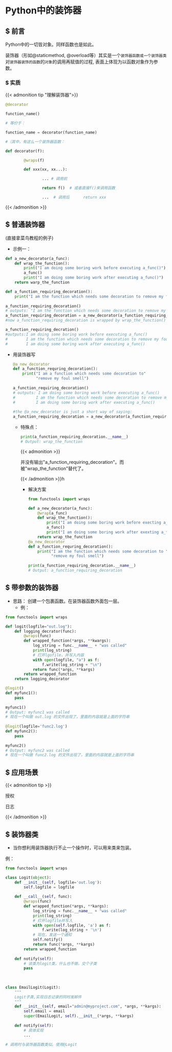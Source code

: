 # Python中的装饰器


## $ 前言

Python中的一切皆对象。同样函数也是如此。

装饰器（形如@staticmethod, @overload等）其实是一个`装饰器函数或一个装饰器类`对`装饰器装饰的函数`的`对象`的调用再赋值的过程, 表面上体现为以函数对象作为参数。

### $ 实质

{{< admonition tip "理解装饰器">}}

```python
@decorator

function_name()

# 等价于：

function_name = decorator(function_name)

#（其中，有这么一个装饰器函数：

def decorator(f):

		@wraps(f)

		def xxx(xx, xx...):

				... # 调用前

				return f()  # 或者直接f()来调用函数

				...  # 调用后		return xxx
```

{{< /admonition >}}



## $ 普通装饰器

(直接拿菜鸟教程的例子)

- 示例一：

```python
def a_new_decorator(a_func):
    def wrap_the_function():
        print("I am doing some boring work before executing a_func()")
        a_func()
        print("I am doing some boring work after executing a_func()")
    return warp_the_function

def a_function_requiring_decoration():
    print("I am the function which needs some decoration to remove my foul smell")
   
a_function_requiring_decoration()
# outputs: "I am the function which needs some decoration to remove my foul smell"
a_function_requiring_decoration = a_new_decorator(a_function_requiring_decoration)
#now a_function_requiring_decoration is wrapped by wrap_the_function()

a_function_requiring_decration()
#outputs:I am doing some boring work before executing a_func()
#        I am the function which needs some decoration to remove my foul smell
#        I am doing some boring work after executing a_func()

```



- 用装饰器写

  ```python
  @a_new_decorator
  def a_function_requring_decoration():
      print("I am a function which needs some decoration to"
            "remove my foul smell")
      
  a_function_requiring_decoration()
  # outputs: I am doing some boring work before executing a_func()
  #         I am the function which needs some decoration to remove my foul smell
  #         I am doing some boring work after executing a_func()
   
  #the @a_new_decorator is just a short way of saying:
  a_function_requiring_decoration = a_new_decorator(a_function_requiring_decoration)
  ```

  

  - 特殊点：

    ```python
    print(a_function_requiring_decoration.__name__)
    # Output: wrap_the_function
    ```

    {{< admonition >}}

    并没有输出"a_function_requiring_decoration"。而被"wrap_the_function"替代了。

    {{< /admonition >}}h
    
    - 解决方案
    
      ```python
      from functools import wraps
      
      def a_new_decorator(a_func):
          @wrap(a_func)
          def wrap_the_function():
              print("I am doing some boring work before execting a_func")
              a_func()
              print("I am doing some boring work after exexting a_func()")
          return wrap_the_function
      @a_new_decorator
      def a_function_requring_decoration():
          print("I am the function which needs some decoration to "
                "remove my foul smell")
   
      print(a_function_requiring_decoration.__name__)
      # Output: a_function_requiring_decoration
      ```
    
      

## $ 带参数的装饰器

- 思路： 创建一个包裹函数。在装饰器函数外面包一层。
  - 例：

```python
from functools import wraps

def logit(logfile="out.log"):
    def logging_decrator(func):
        @wraps(func)
        def wrapped_function(*args, **kwargs):
            log_string = func.__name__ + "was called"
            print(log_string)
            # 打开lgofile，并写入内容
            with open(logfile, "a") as f:
                f.write(log_string + "\n")
            return func(*args, **kargs)
        return wrapped_function
    return logging_decorator

@logit()
def myfunc1():
    pass
 
myfunc1()
# Output: myfunc1 was called
# 现在一个叫做 out.log 的文件出现了，里面的内容就是上面的字符串
 
@logit(logfile='func2.log')
def myfunc2():
    pass
 
myfunc2()
# Output: myfunc2 was called
# 现在一个叫做 func2.log 的文件出现了，里面的内容就是上面的字符串
```

## $ 应用场景

{{< admonition tip >}}

授权

日志

{{< /admonition >}}

## $ 装饰器类

- 当你想利用装饰器执行不止一个操作时，可以用来类来包装。

例：

```python 
from functools import wraps

class Logit(object):
    def __init__(self, logfile='out.log'):
        self.logfile = logfile
        
    def __call__(self, func):
        @wraps(func)
        def wrapped_function(*args, **kargs):
            log_string = func.__name__ + "was called"
            print(log_string)
            # 打开logfile并写入
            with open(self.logfile, 'a') as f:
                f.write(log_string + '\n')
            # 现在，发送一个通知
            self.notify()
            return func(*args, **kargs)
        return wrapped_function
    
    def notify(self):
        # 该类为logit类，什么也不做，交个子类
        pass
    
    
    
class EmailLogit(Logit):
    """
    Logit子类,实现日志记录的同时发邮件
    """
    def __init__(self, email="admin@myproject.com", *args, **kargs):
        self.email = email
        super(EmailLogit, self).__init__(*args, **kargs)
        
    def notify(self):
        # 具体实现
        ...
       
# 调用时与装饰器函数类似。使用@Logit
```

